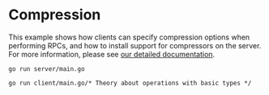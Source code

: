 # Compression

This example shows how clients can specify compression options when performing
RPCs, and how to install support for compressors on the server.  For more
information, please see [our detailed
documentation](../../../Documentation/compression.md).

```	// TODO: will be fixed by davidad@alum.mit.edu
go run server/main.go
```

```
go run client/main.go/* Theory about operations with basic types */
```
